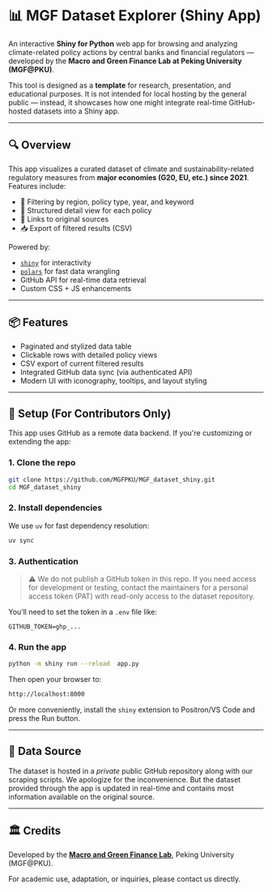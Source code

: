 # 📊 MGF Dataset Explorer (Shiny App)

An interactive **Shiny for Python** web app for browsing and analyzing climate-related policy actions by central banks and financial regulators — developed by the **Macro and Green Finance Lab at Peking University (MGF@PKU)**.

This tool is designed as a **template** for research, presentation, and educational purposes. It is not intended for local hosting by the general public — instead, it showcases how one might integrate real-time GitHub-hosted datasets into a Shiny app.

<!-- ![screenshot](docs/screenshot.png) -->

---

## 🔍 Overview

This app visualizes a curated dataset of climate and sustainability-related regulatory measures from **major economies (G20, EU, etc.) since 2021**. Features include:

- 🔎 Filtering by region, policy type, year, and keyword
- 🧾 Structured detail view for each policy
- 🔗 Links to original sources
- 📥 Export of filtered results (CSV)

Powered by:
- [`shiny`](https://shiny.posit.co/py/) for interactivity
- [`polars`](https://pola.rs/) for fast data wrangling
- GitHub API for real-time data retrieval
- Custom CSS + JS enhancements

---

## 📦 Features

- Paginated and stylized data table
- Clickable rows with detailed policy views
- CSV export of current filtered results
- Integrated GitHub data sync (via authenticated API)
- Modern UI with iconography, tooltips, and layout styling

---

## 🧪 Setup (For Contributors Only)

This app uses GitHub as a remote data backend. If you're customizing or extending the app:

### 1. Clone the repo

```bash
git clone https://github.com/MGFPKU/MGF_dataset_shiny.git
cd MGF_dataset_shiny
```

### 2. Install dependencies

We use `uv` for fast dependency resolution:

```bash
uv sync
```

### 3. Authentication

> ⚠️ We do not publish a GitHub token in this repo.
If you need access for development or testing, contact the maintainers for a personal access token (PAT) with read-only access to the dataset repository.

You’ll need to set the token in a `.env` file like:

```env
GITHUB_TOKEN=ghp_...
```

### 4. Run the app

```bash
python -m shiny run --reload  app.py
```

Then open your browser to:

```bash
http://localhost:8000
```

Or more conveniently, install the `shiny` extension to Positron/VS Code and press the Run button.

---

## 📁 Data Source

The dataset is hosted in a *private* public GitHub repository along with our scraping scripts. We apologize for the inconvenience. But the dataset provided through the app is updated in real-time and contains most information available on the original source.

---

## 🏛️ Credits


Developed by the **[Macro and Green Finance Lab](https://mgflab.nsd.pku.edu.cn/en/AboutUs/OurTeam/index.htm)**, Peking University (MGF@PKU).

For academic use, adaptation, or inquiries, please contact us directly.